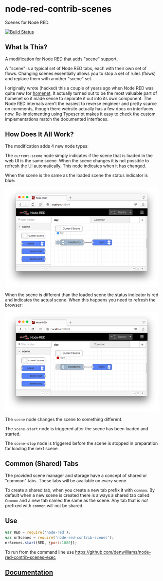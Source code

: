 # node-red-contrib-scenes

Scenes for Node RED.

[![Build Status](https://travis-ci.org/denwilliams/node-red-contrib-scenes.svg?branch=master)](https://travis-ci.org/denwilliams/node-red-contrib-scenes)

## What Is This?

A modification for Node RED that adds "scene" support.

A "scene" is a typical set of Node RED tabs, each with their own set of flows.
Changing scenes essentially allows you to stop a set of rules (flows) and replace
them with another "scene" set.

I originally wrote (hacked) this a couple of years ago when Node RED was quite
new for [homenet](https://github.com/denwilliams/homenet-core). It actually turned
out to be the most valuable part of homenet so it made sense to separate it out
into its own component. The Node RED internals aren't the easiest to reverse engineer
and pretty scarce on comments, though there website actually has a few docs on
interfaces now. Re-implementing using Typescript makes it easy to check the custom
implementations match the documented interfaces.

## How Does It All Work?

The modification adds 4 new node types:

The `current-scene` node simply indicates if the scene that is loaded in the web
UI is the same scene. When the scene changes it is not possible to refresh the UI
automatically. This node indicates when it has changed.

When the scene is the same as the loaded scene the status indicator is blue:

![active scene](scene-day-active.png)

When the scene is different than the loaded scene the status indicator is red and indicates the actual scene.
When this happens you need to refresh the browser:

![inactive scene](scene-day-inactive.png)

The `scene` node changes the scene to something different.

The `scene-start` node is triggered after the scene has been loaded and started.

The `scene-stop` node is triggered before the scene is stopped in preparation for loading the next scene.

## Common (Shared) Tabs

The provided scene manager and storage have a concept of shared or "common" tabs.
These tabs will be available on *every* scene.

To create a shared tab, when you create a new tab prefix it with `common`. By default
when a new scene is created there is always a shared tab called `Common` and a
new tab named the same as the scene. Any tab that is *not* prefixed with `common`
will not be shared.

## Use

```js
var RED = require('node-red');
var nrScenes = require('node-red-contrib-scenes');
nrScenes.start(RED, {port:1880});
```

To run from the command line use https://github.com/denwilliams/node-red-contrib-scenes-exec

## [Documentation](http://www.denwilliams.net/node-red-contrib-scenes/0.1.2/)
